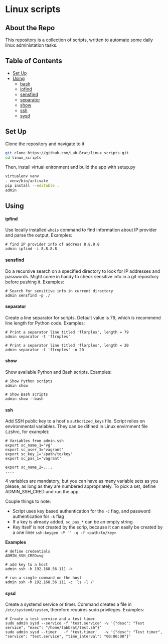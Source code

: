# Linux scripts
## About the Repo
This repository is a collection of scripts, written to automate some daily linux administation tasks.

## Table of Contents
- [Set Up](#set-up)
- [Using](#using)
   - [bash](#bash) 
   - [ipfind](#ipfind)
   - [sensfind](#sensfind)
   - [separator](#separator)
   - [show](#show)
   - [ssh](#ssh)
   - [sysd](#sysd)

## Set Up
Clone the repository and navigate to it
```bash
git clone https://github.com/Lab-Brat/linux_scripts.git
cd linux_scripts
```  

Then, install virtual enironment and build the app with setup.py
```bash
virtualenv venv
. venv/bin/activate
pip install --editable .
admin
```

## Using
#### ipfind
Use locally installed `whois` command to find information about IP provider 
and parse the output.
Examples:
```
# find IP provider info of address 8.8.8.8
admin ipfind -i 8.8.8.8
```

#### sensfind
Do a recursive search on a specified directory to look for IP addresses 
and passwords. 
Might come in handy to check sensitive info in a git repository 
before pushing it.
Examples:
```
# Search for sensitive info in current directory
admin sensfind -p ./
```


#### separator
Create a line separator for scripts. 
Default value is 79, which is recommend line length for Python code.
Examples:
```
# Print a separator line titled 'florples', length = 79
admin separator -t 'flroples'

# Print a separator line titled 'florples', length = 20
admin separator -t 'flroples' -n 20
```

#### show
Show available Python and Bash scripts.
Examples:
```
# Show Python scripts
admin show

# Show Bash scripts
admin show --bash
```

#### ssh
Add SSH public key to a host's `authorized_keys` file. 
Script relies on environmental variables. They can be difined in Linux envirnment file (.zshrc, for example):
```
# Variables from admin.ssh
export sc_name_1='vg'
export sc_user_1='vagrant'
export sc_key_1='/path/to/key'
export sc_pas_1='vagrant'

export sc_name_2=....
....
```
4 variables are mandatory, but you can have as many variable sets as you please, as long as they are numbered appropriately. 
To pick a set, define ADMIN_SSH_CRED and run the app.  

Couple things to note:
- Script uses key based authentication for the `-c` flag, and password authentication for `-k` flag
- If a key is already added, `sc_pas_*` can be an empty string
- Key itself is not created by the scrip, because it can easily be created by a one liner `ssh-keygen -P '' -q -f <path/to/key>`


**Examples**
```
# define credentials
ADMIN_SSH_CRED=vg

# add key to a host
admin ssh -h 192.168.56.111 -k

# run a single command on the host
admin ssh -h 192.168.56.111 -c 'ls -l /'
```

#### sysd
Create a systemd service or timer. 
Command creates a file in `/etc/systemd/system`, therefore requires sudo privileges.
Examples:
```
# Create a test service and a test timer
sudo admin sysd --service -f 'test.service' -v '{"desc": "Test service", "exec": "/home/labbrat/test.sh"}'
sudo admin sysd --timer   -f 'test.timer'   -v '{"desc": "Test timer", "service": "test.service", "time_interval": "00:00:00"}'
```
